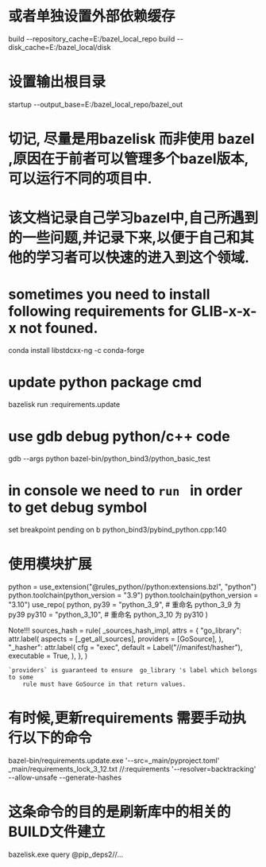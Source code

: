 
# 或者单独设置外部依赖缓存
build --repository_cache=E:/bazel_local_repo
build --disk_cache=E:/bazel_local/disk
# 设置输出根目录
startup --output_base=E:/bazel_local_repo/bazel_out


# 切记, 尽量是用bazelisk  而非使用 bazel ,原因在于前者可以管理多个bazel版本,可以运行不同的项目中.


# 该文档记录自己学习bazel中,自己所遇到的一些问题,并记录下来,以便于自己和其他的学习者可以快速的进入到这个领域.

# sometimes you need to install following requirements for GLIB-x-x-x not founed.
conda install  libstdcxx-ng -c conda-forge

# update python package cmd 
bazelisk  run :requirements.update

# use gdb debug python/c++ code 

gdb --args  python bazel-bin/python_bind3/python_basic_test

# in console we need to ` run  ` in order to get debug symbol
set breakpoint pending on
b python_bind3/pybind_python.cpp:140

# 使用模块扩展
python = use_extension("@rules_python//python:extensions.bzl", "python")
python.toolchain(python_version = "3.9")
python.toolchain(python_version = "3.10")
use_repo(
    python,
    py39 = "python_3_9",  # 重命名 python_3_9 为 py39
    py310 = "python_3_10",  # 重命名 python_3_10 为 py310
)


Note!!!
        sources_hash = rule(
            _sources_hash_impl,
                attrs = {
                    "go_library": attr.label(
                    aspects = [_get_all_sources],
                    providers = [GoSource],
                ),
                "_hasher": attr.label(
                    cfg = "exec",
                    default = Label("//manifest/hasher"),
                    executable = True,
                ),
        },
        )

    `providers` is guaranteed to ensure  go_library 's label which belongs to some 
        rule must have GoSource in that return values.

 

# 有时候,更新requirements 需要手动执行以下的命令
bazel-bin/requirements.update.exe '--src=_main/pyproject.toml' _main/requirements_lock_3_12.txt //:requirements '--resolver=backtracking' --allow-unsafe --generate-hashes

# 这条命令的目的是刷新库中的相关的BUILD文件建立
bazelisk.exe query @pip_deps2//...  




 

